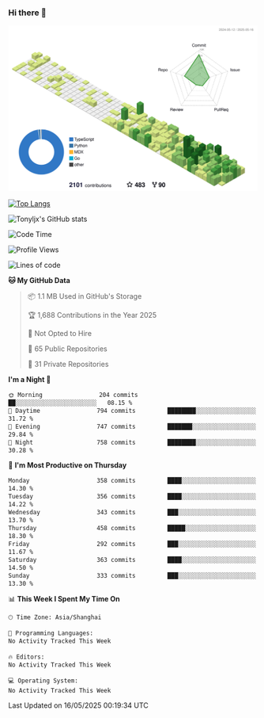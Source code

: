 ### Hi there 👋

![](./profile-3d-contrib/profile-green-animate.svg)

 

[![Top Langs](https://github-readme-stats.vercel.app/api/top-langs/?username=tonyljx)](https://github.com/anuraghazra/github-readme-stats)

![Tonyljx's GitHub stats](https://github-readme-stats.vercel.app/api?username=tonyljx&theme=default&show_icons=true)

 

<!--START_SECTION:waka-->
![Code Time](http://img.shields.io/badge/Code%20Time-1%2C310%20hrs%207%20mins-blue)

![Profile Views](http://img.shields.io/badge/Profile%20Views-6-blue)

![Lines of code](https://img.shields.io/badge/From%20Hello%20World%20I%27ve%20Written-1.3%20million%20lines%20of%20code-blue)

**🐱 My GitHub Data** 

> 📦 1.1 MB Used in GitHub's Storage 
 > 
> 🏆 1,688 Contributions in the Year 2025
 > 
> 🚫 Not Opted to Hire
 > 
> 📜 65 Public Repositories 
 > 
> 🔑 31 Private Repositories 
 > 
**I'm a Night 🦉** 

```text
🌞 Morning                204 commits         ██░░░░░░░░░░░░░░░░░░░░░░░   08.15 % 
🌆 Daytime                794 commits         ████████░░░░░░░░░░░░░░░░░   31.72 % 
🌃 Evening                747 commits         ███████░░░░░░░░░░░░░░░░░░   29.84 % 
🌙 Night                  758 commits         ████████░░░░░░░░░░░░░░░░░   30.28 % 
```
📅 **I'm Most Productive on Thursday** 

```text
Monday                   358 commits         ████░░░░░░░░░░░░░░░░░░░░░   14.30 % 
Tuesday                  356 commits         ████░░░░░░░░░░░░░░░░░░░░░   14.22 % 
Wednesday                343 commits         ███░░░░░░░░░░░░░░░░░░░░░░   13.70 % 
Thursday                 458 commits         █████░░░░░░░░░░░░░░░░░░░░   18.30 % 
Friday                   292 commits         ███░░░░░░░░░░░░░░░░░░░░░░   11.67 % 
Saturday                 363 commits         ████░░░░░░░░░░░░░░░░░░░░░   14.50 % 
Sunday                   333 commits         ███░░░░░░░░░░░░░░░░░░░░░░   13.30 % 
```


📊 **This Week I Spent My Time On** 

```text
🕑︎ Time Zone: Asia/Shanghai

💬 Programming Languages: 
No Activity Tracked This Week

🔥 Editors: 
No Activity Tracked This Week

💻 Operating System: 
No Activity Tracked This Week
```


 Last Updated on 16/05/2025 00:19:34 UTC
<!--END_SECTION:waka-->
